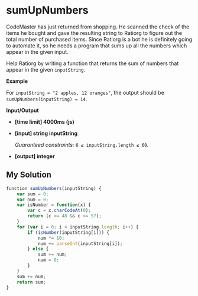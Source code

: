 # sumUpNumbers
﻿CodeMaster has just returned from shopping. He scanned the check of the items he bought and gave the resulting string to Ratiorg to figure out the total number of purchased items. Since Ratiorg is a bot he is definitely going to automate it, so he needs a program that sums up all the numbers which appear in the given input.

Help Ratiorg by writing a function that returns the sum of numbers that appear in the given `inputString`.

**Example**

For `inputString = "2 apples, 12 oranges"`, the output should be
`sumUpNumbers(inputString) = 14`.

**Input/Output**

*   **[time limit] 4000ms (js)**

*   **[input] string inputString**

    _Guaranteed constraints:_
    `6 ≤ inputString.length ≤ 60`.

*   **[output] integer**


## My Solution
```javascript
﻿function sumUpNumbers(inputString) {
    var sum = 0;
    var num = 0;
    var isNumber = function(x) {
        var c = x.charCodeAt(0);
        return (c >= 48 && c <= 57);
    }
    for (var i = 0; i < inputString.length; i++) {
        if (isNumber(inputString[i])) {
            num *= 10;
            num += parseInt(inputString[i]);
        } else {
            sum += num;
            num = 0;
        }
    }
    sum += num;
    return sum;
}
​
```
